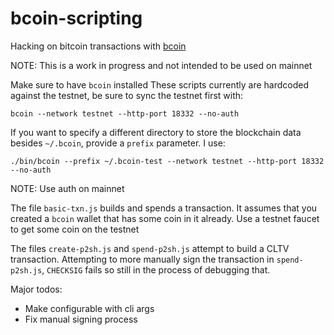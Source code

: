 # bcoin-scripting
Hacking on bitcoin transactions with [bcoin](https://github.com/bcoin-org/bcoin)

NOTE: This is a work in progress and not intended to be used on mainnet

Make sure to have `bcoin` installed
These scripts currently are hardcoded against the testnet, be sure to sync the testnet first with:

```
bcoin --network testnet --http-port 18332 --no-auth
```
If you want to specify a different directory to store the blockchain data besides `~/.bcoin`, provide a `prefix`
parameter. I use:

```
./bin/bcoin --prefix ~/.bcoin-test --network testnet --http-port 18332 --no-auth
```

NOTE: Use auth on mainnet

The file `basic-txn.js` builds and spends a transaction. It assumes that you created a `bcoin`
wallet that has some coin in it already. Use a testnet faucet to get some coin on the testnet

The files `create-p2sh.js` and `spend-p2sh.js` attempt to build a CLTV transaction.
Attempting to more manually sign the transaction in `spend-p2sh.js`, `CHECKSIG` fails
so still in the process of debugging that.

Major todos:
- Make configurable with cli args
- Fix manual signing process
